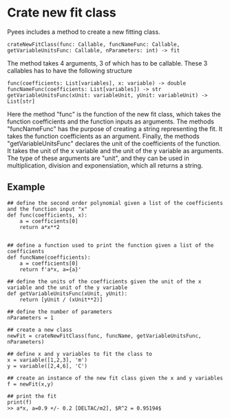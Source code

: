 # Crate new fit class


Pyees includes a method to create a new fitting class.

```
crateNewFitClass(func: Callable, funcNameFunc: Callable, getVariableUnitsFunc: Callable, nParameters: int) -> fit
```

The method takes 4 arguments, 3 of which has to be callable. These 3 callables has to have the following structure

```
func(coefficients: List[variables], x: variable) -> double
funcNameFunc(coefficients: List[variables]) -> str
getVariableUnitsFunc(xUnit: variableUnit, yUnit: variableUnit) -> List[str]
```


Here the method "func" is the function of the new fit class, which takes the function coefficients and the function inputs as arguments. The methods "funcNameFunc" has the purpose of creating a string representing the fit. It takes the function coefficients as an argument. Finally, the methods "getVariableUnitsFunc" declares the unit of the coefficients of the function. It takes the unit of the x variable and the unit of the y variable as arguments. The type of these arguments are "unit", and they can be used in multiplication, division and exponensiation, which all returns a string.


## Example

```
## define the second order polynomial given a list of the coefficients and the function input "x"
def func(coefficients, x):
    a = coefficients[0]
    return a*x**2


## define a function used to print the function given a list of the coefficients
def funcName(coefficients):
    a = coefficients[0]
    return f'a*x, a={a}'

## define the units of the coefficients given the unit of the x variable and the unit of the y variable
def getVariableUnitsFunc(xUnit, yUnit):
    return [yUnit / (xUnit**2)]

## define the number of parameters
nParameters = 1

## create a new class
newFit = crateNewFitClass(func, funcName, getVariableUnitsFunc, nParameters)

## define x and y variables to fit the class to
x = variable([1,2,3], 'm')
y = variable([2,4,6], 'C')

## create an instance of the new fit class given the x and y variables
f = newFit(x,y)

## print the fit
print(f)
>> a*x, a=0.9 +/- 0.2 [DELTAC/m2], $R^2 = 0.95194$
```